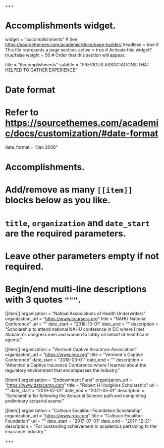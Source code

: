 +++
# Accomplishments widget.
widget = "accomplishments"  # See https://sourcethemes.com/academic/docs/page-builder/
headless = true  # This file represents a page section.
active = true  # Activate this widget? true/false
weight = 50  # Order that this section will appear.

title = "Accomplish&shy;ments"
subtitle = "PREVIOUS ASSOCIATIONS THAT HELPED TO GATHER EXPERIENCE"

# Date format
#   Refer to https://sourcethemes.com/academic/docs/customization/#date-format
date_format = "Jan 2006"

# Accomplishments.
#   Add/remove as many `[[item]]` blocks below as you like.
#   `title`, `organization` and `date_start` are the required parameters.
#   Leave other parameters empty if not required.
#   Begin/end multi-line descriptions with 3 quotes `"""`.

[[item]]
  organization = "Natioal Associations of Health Underwriters"
  organization_url = "https://www.coursera.org"
  title = "NAHU National Conference"
  url = ""
  date_start = "2018-10-01"
  date_end = ""
  description = "Scholarship to attend national NAHU conference in DC where I met Alabama's congress men and women to lobby on behalf of healthcare agents."

[[item]]
  organization = "Vermont Captive Insurance Association"
  organization_url = "https://www.edx.org"
  title = "Vermont's Captive Conference"
  date_start = "2018-03-01"
  date_end = ""
  description = "Attended a Captive Insurance Conference where I learned about the regulatory environment that encompasses the industry."
  
[[item]]
  organization = "Endownment Fund"
  organization_url = "https://www.datacamp.com"
  title = "Robert H Hodgkins Scholarship"
  url = ""
  date_start = "2019-07-01"
  date_end = "2021-05-01"
  description = "Scholarship for following the Actuarial Science path and completing preliminary actuarial exams."
  
[[item]]
  organization = "Calhoun Excalibur Foundation Scholarship"
  organization_url = "https://www.rdx.com"
  title = "Calhoun Excalibur Foundation"
  url = ""
  date_start = "2017-07-01"
  date_end = "2017-12-21"
  description = "For oustanding achievement in academics pertaining to the insurance industry."

+++
